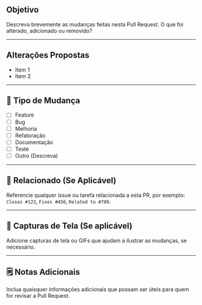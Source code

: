 ## Objetivo

Descreva brevemente as mudanças feitas nesta Pull Request. O que foi alterado, adicionado ou removido?

---

## Alterações Propostas

- Item 1
- Item 2

---

## 🔧 Tipo de Mudança

- [ ] Feature
- [ ] Bug
- [ ] Melhoria
- [ ] Refatoração
- [ ] Documentação
- [ ] Teste
- [ ] Outro (Descreva)

---

## 🔗 Relacionado (Se Aplicável)

Referencie qualquer issue ou tarefa relacionada a esta PR, por exemplo: `Closes #123`, `Fixes #456`, `Related to #789`.

---

## 📸 Capturas de Tela (Se aplicável)

Adicione capturas de tela ou GIFs que ajudam a ilustrar as mudanças, se necessário.

---

## 🗒️ Notas Adicionais

Inclua quaisquer informações adicionais que possam ser úteis para quem for revisar a Pull Request.
